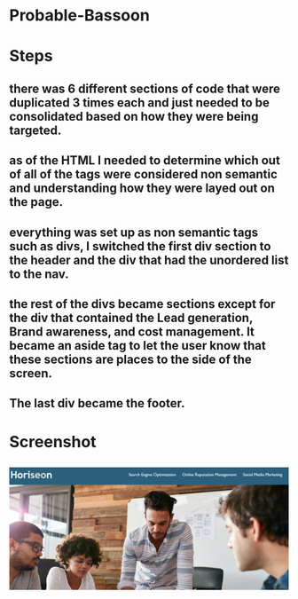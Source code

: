 # Probable-Bassoon

# Steps

## there was 6 different sections of code that were duplicated 3 times each and just needed to be consolidated based on how they were being targeted.

## as of the HTML I needed to determine which out of all of the tags were considered non semantic and understanding how they were layed out on the page.

## everything was set up as non semantic tags such as divs, I switched the first div section to the header and the div that had the unordered list to the nav.

## the rest of the divs became sections except for the div that contained the Lead generation, Brand awareness, and cost management. It became an aside tag to let the user know that these sections are places to the side of the screen.

## The last div became the footer.

# Screenshot

## ![Screenshot of Deployed Application](./Horisen-HTML-Refactor.png)